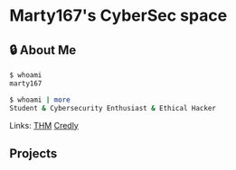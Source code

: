 # Marty167's CyberSec space

## 🔒 About Me

```bash
$ whoami
marty167

$ whoami | more
Student & Cybersecurity Enthusiast & Ethical Hacker
```
Links:
[THM](https://tryhackme.com/r/p/Marty167)
[Credly](https://tryhackme.com/r/p/Marty167)


## Projects

